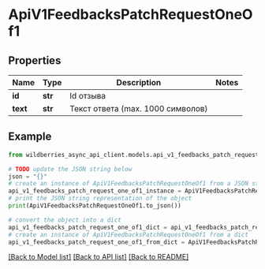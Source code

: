 # ApiV1FeedbacksPatchRequestOneOf1


## Properties

Name | Type | Description | Notes
------------ | ------------- | ------------- | -------------
**id** | **str** | Id отзыва | 
**text** | **str** | Текст ответа (max. 1000 символов) | 

## Example

```python
from wildberries_async_api_client.models.api_v1_feedbacks_patch_request_one_of1 import ApiV1FeedbacksPatchRequestOneOf1

# TODO update the JSON string below
json = "{}"
# create an instance of ApiV1FeedbacksPatchRequestOneOf1 from a JSON string
api_v1_feedbacks_patch_request_one_of1_instance = ApiV1FeedbacksPatchRequestOneOf1.from_json(json)
# print the JSON string representation of the object
print(ApiV1FeedbacksPatchRequestOneOf1.to_json())

# convert the object into a dict
api_v1_feedbacks_patch_request_one_of1_dict = api_v1_feedbacks_patch_request_one_of1_instance.to_dict()
# create an instance of ApiV1FeedbacksPatchRequestOneOf1 from a dict
api_v1_feedbacks_patch_request_one_of1_from_dict = ApiV1FeedbacksPatchRequestOneOf1.from_dict(api_v1_feedbacks_patch_request_one_of1_dict)
```
[[Back to Model list]](../README.md#documentation-for-models) [[Back to API list]](../README.md#documentation-for-api-endpoints) [[Back to README]](../README.md)


